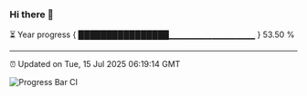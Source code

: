 ### Hi there 👋

⏳ Year progress { ████████████████▁▁▁▁▁▁▁▁▁▁▁▁▁▁ } 53.50 %

---

⏰ Updated on Tue, 15 Jul 2025 06:19:14 GMT

![Progress Bar CI](https://github.com/Shyam-Makwana/GitHub-Actions-Demo/workflows/Progress%20Bar%20CI/badge.svg)
